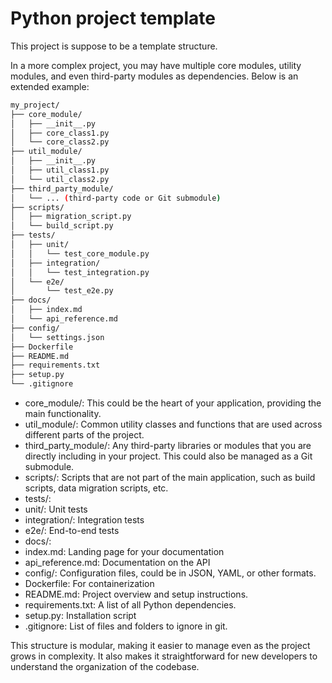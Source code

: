 # Python project template

This project is suppose to be a template structure.

In a more complex project, you may have multiple core modules, utility modules,
and even third-party modules as dependencies. Below is an extended example:

```bash
my_project/
├── core_module/
│   ├── __init__.py
│   ├── core_class1.py
│   └── core_class2.py
├── util_module/
│   ├── __init__.py
│   ├── util_class1.py
│   └── util_class2.py
├── third_party_module/
│   └── ... (third-party code or Git submodule)
├── scripts/
│   ├── migration_script.py
│   └── build_script.py
├── tests/
│   ├── unit/
│   │   └── test_core_module.py
│   ├── integration/
│   │   └── test_integration.py
│   └── e2e/
│       └── test_e2e.py
├── docs/
│   ├── index.md
│   └── api_reference.md
├── config/
│   └── settings.json
├── Dockerfile
├── README.md
├── requirements.txt
├── setup.py
└── .gitignore
```


- core_module/: This could be the heart of your application, providing the main functionality.
- util_module/: Common utility classes and functions that are used across different parts of the project.
- third_party_module/: Any third-party libraries or modules that you are directly including in
  your project. This could also be managed as a Git submodule.
- scripts/: Scripts that are not part of the main application, such as build scripts,
  data migration scripts, etc.
- tests/:
- unit/: Unit tests
- integration/: Integration tests
- e2e/: End-to-end tests
- docs/:
- index.md: Landing page for your documentation
- api_reference.md: Documentation on the API
- config/: Configuration files, could be in JSON, YAML, or other formats.
- Dockerfile: For containerization
- README.md: Project overview and setup instructions.
- requirements.txt: A list of all Python dependencies.
- setup.py: Installation script
- .gitignore: List of files and folders to ignore in git.

This structure is modular, making it easier to manage even as the project grows in complexity.
It also makes it straightforward for new developers to understand the organization of the codebase.
